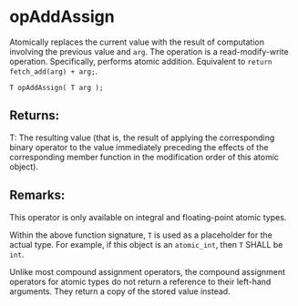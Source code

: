 # opAddAssign
Atomically replaces the current value with the result of computation involving the previous value and `arg`. The operation is a read-modify-write operation. Specifically, performs atomic addition. Equivalent to `return fetch_add(arg) + arg;`.

```nvgt
T opAddAssign( T arg );
```

## Returns:
T: The resulting value (that is, the result of applying the corresponding binary operator to the value immediately preceding the effects of the corresponding member function in the modification order of this atomic object).

## Remarks:
This operator is only available on integral and floating-point atomic types.

Within the above function signature, `T` is used as a placeholder for the actual type. For example, if this object is an `atomic_int`, then `T` SHALL be `int`.

Unlike most compound assignment operators, the compound assignment operators for atomic types do not return a reference to their left-hand arguments. They return a copy of the stored value instead. 
